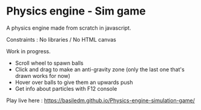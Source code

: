# Physics engine - Sim game

A physics engine made from scratch in javascript.

Constraints : No libraries / No HTML canvas

Work in progress.

- Scroll wheel to spawn balls
- Click and drag to make an anti-gravity zone (only the last one that's drawn works for now)
- Hover over balls to give them an upwards push
- Get info about particles with F12 console

Play live here : https://basiledm.github.io/Physics-engine-simulation-game/